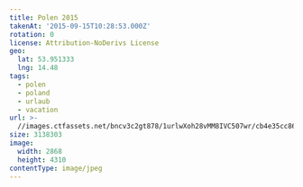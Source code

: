 ```yaml
---
title: Polen 2015
takenAt: '2015-09-15T10:28:53.000Z'
rotation: 0
license: Attribution-NoDerivs License
geo:
  lat: 53.951333
  lng: 14.48
tags:
  - polen
  - poland
  - urlaub
  - vacation
url: >-
  //images.ctfassets.net/bncv3c2gt878/1urlwXoh28vMM8IVC507wr/cb4e35cc86cd55817b34cf7fad90936f/polen-2015_25957712945_o
size: 3138303
image:
  width: 2868
  height: 4310
contentType: image/jpeg
---
```


